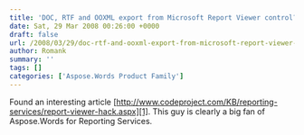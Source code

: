 ```yaml
---
title: 'DOC, RTF and OOXML export from Microsoft Report Viewer control?'
date: Sat, 29 Mar 2008 00:26:00 +0000
draft: false
url: /2008/03/29/doc-rtf-and-ooxml-export-from-microsoft-report-viewer-control/
author: Romank
summary: ''
tags: []
categories: ['Aspose.Words Product Family']
---
```


Found an interesting article [http://www.codeproject.com/KB/reporting-services/report-viewer-hack.aspx][1]. This guy is clearly a big fan of Aspose.Words for Reporting Services.




[1]: http://www.codeproject.com/KB/reporting-services/report-viewer-hack.aspx




